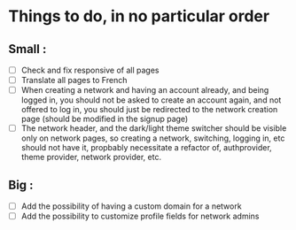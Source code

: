# Things to do, in no particular order

## Small :
- [ ] Check and fix responsive of all pages
- [ ] Translate all pages to French
- [ ] When creating a network and having an account already, and being logged in, you should not be asked to create an account again, and not offered to log in, you should just be redirected to the network creation page (should be modified in the signup page)
- [ ] The network header, and the dark/light theme switcher should be visible only on network pages, so creating a network, switching, logging in, etc should not have it, propbably necessitate a refactor of, authprovider, theme provider, network provider, etc.

## Big :
- [ ] Add the possibility of having a custom domain for a network
- [ ] Add the possibility to customize profile fields for network admins